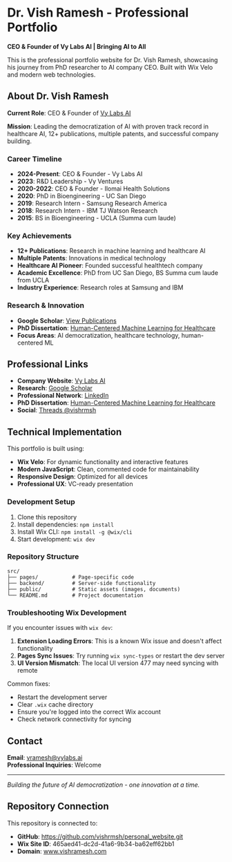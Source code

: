 # Dr. Vish Ramesh - Professional Portfolio

**CEO & Founder of Vy Labs AI | Bringing AI to All**

This is the professional portfolio website for Dr. Vish Ramesh, showcasing his journey from PhD researcher to AI company CEO. Built with Wix Velo and modern web technologies.

## About Dr. Vish Ramesh

**Current Role**: CEO & Founder of [Vy Labs AI](https://vylabs.ai/)

**Mission**: Leading the democratization of AI with proven track record in healthcare AI, 12+ publications, multiple patents, and successful company building.

### Career Timeline
- **2024-Present**: CEO & Founder - Vy Labs AI
- **2023**: R&D Leadership - Vy Ventures  
- **2020-2022**: CEO & Founder - Ilomai Health Solutions
- **2020**: PhD in Bioengineering - UC San Diego
- **2019**: Research Intern - Samsung Research America
- **2018**: Research Intern - IBM TJ Watson Research
- **2015**: BS in Bioengineering - UCLA (Summa cum laude)

### Key Achievements
- **12+ Publications**: Research in machine learning and healthcare AI
- **Multiple Patents**: Innovations in medical technology
- **Healthcare AI Pioneer**: Founded successful healthtech company
- **Academic Excellence**: PhD from UC San Diego, BS Summa cum laude from UCLA
- **Industry Experience**: Research roles at Samsung and IBM

### Research & Innovation
- **Google Scholar**: [View Publications](https://scholar.google.com/citations?user=ePqYlWoAAAAJ&hl=en&oi=ao)
- **PhD Dissertation**: [Human-Centered Machine Learning for Healthcare](https://escholarship.org/content/qt2g61p87c/qt2g61p87c_noSplash_4f64d6ca52484dc00a698b4f914266c3.pdf)
- **Focus Areas**: AI democratization, healthcare technology, human-centered ML

## Professional Links

- **Company Website**: [Vy Labs AI](https://vylabs.ai/)
- **Research**: [Google Scholar](https://scholar.google.com/citations?user=ePqYlWoAAAAJ&hl=en&oi=ao)
- **Professional Network**: [LinkedIn](https://www.linkedin.com/in/vishramesh/)
- **PhD Dissertation**: [Human-Centered Machine Learning for Healthcare](https://escholarship.org/content/qt2g61p87c/qt2g61p87c_noSplash_4f64d6ca52484dc00a698b4f914266c3.pdf)
- **Social**: [Threads @vishrmsh](https://www.threads.net/@vishrmsh)

## Technical Implementation

This portfolio is built using:
- **Wix Velo**: For dynamic functionality and interactive features
- **Modern JavaScript**: Clean, commented code for maintainability
- **Responsive Design**: Optimized for all devices
- **Professional UX**: VC-ready presentation

### Development Setup

1. Clone this repository
2. Install dependencies: `npm install`
3. Install Wix CLI: `npm install -g @wix/cli`
4. Start development: `wix dev`

### Repository Structure
```
src/
├── pages/           # Page-specific code
├── backend/         # Server-side functionality  
├── public/          # Static assets (images, documents)
└── README.md        # Project documentation
```

### Troubleshooting Wix Development

If you encounter issues with `wix dev`:

1. **Extension Loading Errors**: This is a known Wix issue and doesn't affect functionality
2. **Pages Sync Issues**: Try running `wix sync-types` or restart the dev server
3. **UI Version Mismatch**: The local UI version 477 may need syncing with remote

Common fixes:
- Restart the development server
- Clear `.wix` cache directory
- Ensure you're logged into the correct Wix account
- Check network connectivity for syncing

## Contact

**Email**: vramesh@vylabs.ai  
**Professional Inquiries**: Welcome

---

*Building the future of AI democratization - one innovation at a time.*

## Repository Connection

This repository is connected to:
- **GitHub**: https://github.com/vishrmsh/personal_website.git
- **Wix Site ID**: 465aed41-dc2d-41a6-9b34-ba62eff62bb1
- **Domain**: www.vishramesh.com
